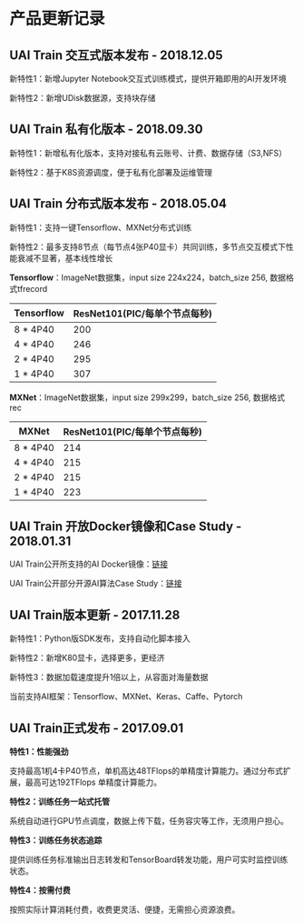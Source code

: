 

# 产品更新记录

## UAI Train 交互式版本发布 - 2018.12.05
新特性1：新增Jupyter Notebook交互式训练模式，提供开箱即用的AI开发环境 

新特性2：新增UDisk数据源，支持块存储

## UAI Train 私有化版本 - 2018.09.30
新特性1：新增私有化版本，支持对接私有云账号、计费、数据存储（S3,NFS）

新特性2：基于K8S资源调度，便于私有化部署及运维管理 

## UAI Train 分布式版本发布 - 2018.05.04
新特性1：支持一键Tensorflow、MXNet分布式训练 

新特性2：最多支持8节点（每节点4张P40显卡）共同训练，多节点交互模式下性能衰减不显著，基本线性增长 

**Tensorflow**：ImageNet数据集，input size 224x224，batch_size 256, 数据格式tfrecord 

| Tensorflow | ResNet101(PIC/每单个节点每秒) |
| ---------- | ----------------------------- |
| 8 * 4P40    | 200                   |
| 4 * 4P40    | 246                   |
| 2 * 4P40    | 295                   |
| 1 * 4P40    | 307                   |

**MXNet**：ImageNet数据集，input size 299x299，batch_size 256, 数据格式rec 

| MXNet | ResNet101(PIC/每单个节点每秒) |
| ----- | ----------------------------- |
| 8 * 4P40    | 214                   |
| 4 * 4P40    | 215                   |
| 2 * 4P40    | 215                   |
| 1 * 4P40    | 223                   |

## UAI Train 开放Docker镜像和Case Study - 2018.01.31
UAI Train公开所支持的AI Docker镜像：[链接](uai-train/resource/docker) 

UAI Train公开部分开源AI算法Case Study：[链接](https://github.com/ucloud/uai-sdk/tree/master/examples)

## UAI Train版本更新 - 2017.11.28
新特性1：Python版SDK发布，支持自动化脚本接入

新特性2：新增K80显卡，选择更多，更经济 

新特性3：数据加载速度提升1倍以上，从容面对海量数据 

当前支持AI框架：Tensorflow、MXNet、Keras、Caffe、Pytorch 

## UAI Train正式发布 - 2017.09.01
**特性1：性能强劲** 

支持最高1机4卡P40节点，单机高达48TFlops的单精度计算能力。通过分布式扩展，最高可达192TFlops 单精度计算能力。

**特性2：训练任务一站式托管** 

系统自动进行GPU节点调度，数据上传下载，任务容灾等工作，无须用户担心。

**特性3：训练任务状态追踪** 

提供训练任务标准输出日志转发和TensorBoard转发功能，用户可实时监控训练状态。

**特性4：按需付费** 

按照实际计算消耗付费，收费更灵活、便捷，无需担心资源浪费。

